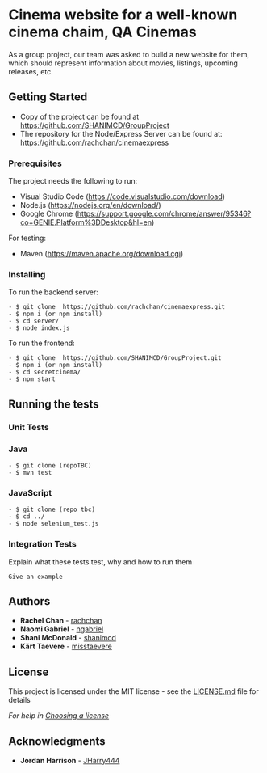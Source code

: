 # Cinema website for a well-known cinema chaim, QA Cinemas

As a group project, our team was asked to build a new website for them, which should represent information about movies, listings, upcoming releases, etc.

## Getting Started

- Copy of the project can be found at https://github.com/SHANIMCD/GroupProject
- The repository for the Node/Express Server can be found at: https://github.com/rachchan/cinemaexpress

### Prerequisites

The project needs the following to run:
* Visual Studio Code (https://code.visualstudio.com/download)
* Node.js (https://nodejs.org/en/download/)
* Google Chrome (https://support.google.com/chrome/answer/95346?co=GENIE.Platform%3DDesktop&hl=en)

For testing:
* Maven (https://maven.apache.org/download.cgi)

### Installing

To run the backend server:

```
- $ git clone  https://github.com/rachchan/cinemaexpress.git
- $ npm i (or npm install)
- $ cd server/
- $ node index.js
```
To run the frontend:

```
- $ git clone  https://github.com/SHANIMCD/GroupProject.git
- $ npm i (or npm install)
- $ cd secretcinema/
- $ npm start
```

## Running the tests
### Unit Tests 

### Java
```
- $ git clone (repoTBC)
- $ mvn test
```
### JavaScript
```
- $ git clone (repo tbc)
- $ cd ../
- $ node selenium_test.js
```

### Integration Tests 
Explain what these tests test, why and how to run them

```
Give an example
```

## Authors

* **Rachel Chan** - [rachchan](https://github.com/rachchan)
* **Naomi Gabriel** - [ngabriel](https://github.com/ngabriel)
* **Shani McDonald** - [shanimcd](https://github.com/SHANIMCD)
* **Kärt Taevere** - [misstaevere](https://github.com/misstaevere)

## License

This project is licensed under the MIT license - see the [LICENSE.md](LICENSE.md) file for details 

*For help in [Choosing a license](https://choosealicense.com/)*

## Acknowledgments

* **Jordan Harrison** - [JHarry444](https://github.com/JHarry444)